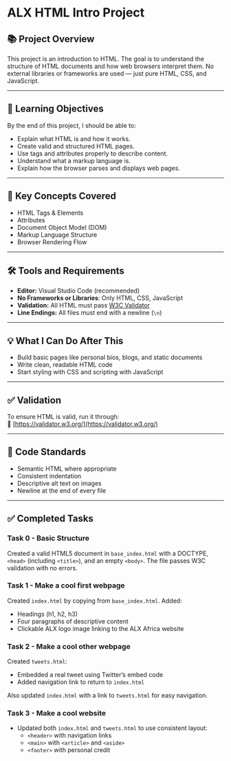 # ALX HTML Intro Project

## 📚 Project Overview

This project is an introduction to HTML. The goal is to understand the structure of HTML documents and how web browsers interpret them. No external libraries or frameworks are used — just pure HTML, CSS, and JavaScript.

---

## 🎯 Learning Objectives

By the end of this project, I should be able to:

- Explain what HTML is and how it works.
- Create valid and structured HTML pages.
- Use tags and attributes properly to describe content.
- Understand what a markup language is.
- Explain how the browser parses and displays web pages.

---

## 🧠 Key Concepts Covered

- HTML Tags & Elements
- Attributes
- Document Object Model (DOM)
- Markup Language Structure
- Browser Rendering Flow

---

## 🛠️ Tools and Requirements

- **Editor:** Visual Studio Code (recommended)
- **No Frameworks or Libraries**: Only HTML, CSS, JavaScript
- **Validation:** All HTML must pass [W3C Validator](https://validator.w3.org/)
- **Line Endings:** All files must end with a newline (`\n`)

---

## 💡 What I Can Do After This

- Build basic pages like personal bios, blogs, and static documents
- Write clean, readable HTML code
- Start styling with CSS and scripting with JavaScript

---

## ✅ Validation

To ensure HTML is valid, run it through:  
🔗 [https://validator.w3.org/](https://validator.w3.org/)

---

## 🧼 Code Standards

- Semantic HTML where appropriate
- Consistent indentation
- Descriptive alt text on images
- Newline at the end of every file

---

## ✅ Completed Tasks

### Task 0 - Basic Structure

Created a valid HTML5 document in `base_index.html` with a DOCTYPE, `<head>` (including `<title>`), and an empty `<body>`. The file passes W3C validation with no errors.

### Task 1 - Make a cool first webpage

Created `index.html` by copying from `base_index.html`. Added:

- Headings (h1, h2, h3)
- Four paragraphs of descriptive content
- Clickable ALX logo image linking to the ALX Africa website

### Task 2 - Make a cool other webpage

Created `tweets.html`:

- Embedded a real tweet using Twitter’s embed code
- Added navigation link to return to `index.html`

Also updated `index.html` with a link to `tweets.html` for easy navigation.

### Task 3 - Make a cool website

- Updated both `index.html` and `tweets.html` to use consistent layout:
  - `<header>` with navigation links
  - `<main>` with `<article>` and `<aside>`
  - `<footer>` with personal credit
